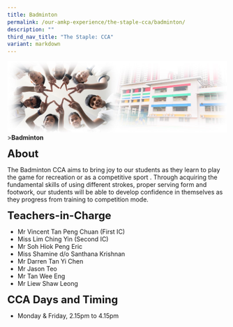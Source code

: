 ```yaml
---
title: Badminton
permalink: /our-amkp-experience/the-staple-cca/badminton/
description: ""
third_nav_title: "The Staple: CCA"
variant: markdown
---
```

![Sub-banner](/images/sub%20banner.jpg)
&gt;**Badminton**

**<font size="5">About</font>**

The Badminton CCA aims to bring joy to our students as they learn to play the game for recreation or as a competitive sport&nbsp;. Through acquiring the fundamental skills of using different strokes, proper serving form and footwork, our students will be able to develop confidence in themselves as they progress from training to competition mode. &nbsp;

**<font size="5">Teachers-in-Charge</font>**
* Mr Vincent Tan Peng Chuan (First IC)
* Miss Lim Ching Yin (Second IC)
* Mr Soh Hiok Peng Eric
* Miss Shamine d/o Santhana Krishnan
* Mr Darren Tan Yi Chen 
* Mr Jason Teo
* Mr Tan Wee Eng
* Mr Liew Shaw Leong

**<font size="5">   CCA Days and Timing</font>**
* Monday &amp; Friday, 2.15pm to 4.15pm